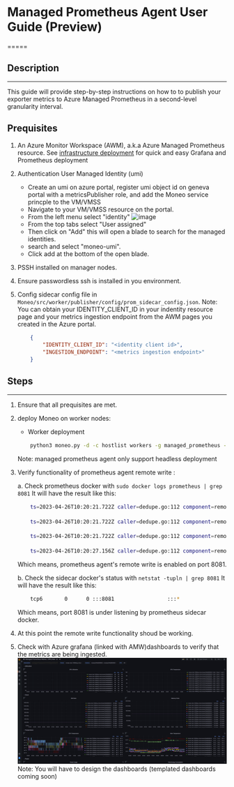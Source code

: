 # Managed Prometheus Agent User Guide (Preview) #

=====

## Description ##

-----
This guide will provide step-by-step instructions on how to  to publish your exporter metrics to Azure Managed Prometheus in a second-level granularity interval.

## Prequisites ##

1. An Azure Monitor Workspace (AWM), a.k.a Azure Managed Prometheus resource. See [infrastructure deployment](../deploy_managed_infra/README.md) for quick and easy Grafana and Prometheus deployment
2. Authentication
    User Managed Identity (umi)
    - Create an umi on azure portal, register umi object id on geneva portal with a metricsPublisher role, and add the Moneo service princple to the VM/VMSS
    - Navigate to your VM/VMSS resource on the portal.
    - From the left menu select "identity" ![image](https://user-images.githubusercontent.com/70273488/227347854-89a1fbaa-d9ca-4694-97fa-cac2fd59ea6f.png)
    - From the top tabs select "User assigned"
    - Then click on "Add" this will open a blade to search for the managed identities.
    - search and select "moneo-umi".
    - Click add at the bottom of the open blade.

3. PSSH installed on manager nodes.

4. Ensure passwordless ssh is installed in you environment.
5. Config sidecar config file in `Moneo/src/worker/publisher/config/prom_sidecar_config.json`.
    Note: You can obtain your IDENTITY_CLIENT_ID in your indentity resource page and your metrics ingestion endpoint from the AWM pages you created in the Azure portal.

    ``` json
        {
            "IDENTITY_CLIENT_ID": "<identity client id>",
            "INGESTION_ENDPOINT": "<metrics ingestion endpoint>"
        }
    ```

## Steps ##

-----

1. Ensure that all prequisites are met.

2. deploy Moneo on worker nodes:

    - Worker deployment

    ```bash
        python3 moneo.py -d -c hostlist workers -g managed_prometheus -a umi 
    ```

    Note: managed prometheus agent only support headless deployment
3. Verify functionality of prometheus agent remote write :

    a. Check prometheus docker with `sudo docker logs prometheus | grep 8081`
    It will have the result like this:

    ``` bash
        ts=2023-04-26T10:20:21.722Z caller=dedupe.go:112 component=remote level=info remote_name=c35834 url=http://localhost:8081/api/v1/write msg="Starting WAL watcher" queue=c35834

        ts=2023-04-26T10:20:21.722Z caller=dedupe.go:112 component=remote level=info remote_name=c35834 url=http://localhost:8081/api/v1/write msg="Starting scraped metadata watcher"

        ts=2023-04-26T10:20:21.722Z caller=dedupe.go:112 component=remote level=info remote_name=c35834 url=http://localhost:8081/api/v1/write msg="Replaying WAL" queue=c35834

        ts=2023-04-26T10:20:27.156Z caller=dedupe.go:112 component=remote level=info remote_name=c35834 url=http://localhost:8081/api/v1/write msg="Done replaying WAL" duration=5.434237136s   
    ```

    Which means, prometheus agent's remote write is enabled on port 8081.

    b. Check the sidecar docker's status with `netstat -tupln | grep 8081`
    It will have the result like this:

    ``` Bash
        tcp6       0      0 :::8081                 :::*                    LISTEN      -    
    ```

    Which means, port 8081 is under listening by prometheus sidecar docker.
4. At this point the remote write functionality shoud be working.
5. Check with Azure grafana (linked with AMW)dashboards to verify that the metrics are being ingested.
![image](assets/azuregrafana-managed_prometheus.png)
Note: You will have to design the dashboards (templated dashboards coming soon)

